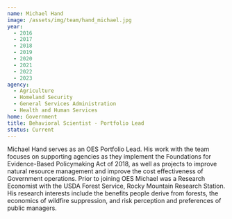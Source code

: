 ```yaml
---
name: Michael Hand
image: /assets/img/team/hand_michael.jpg
year:
  - 2016
  - 2017
  - 2018
  - 2019
  - 2020
  - 2021
  - 2022
  - 2023
agency:
  - Agriculture
  - Homeland Security
  - General Services Administration
  - Health and Human Services
home: Government
title: Behavioral Scientist - Portfolio Lead
status: Current
---
```


Michael Hand serves as an OES Portfolio Lead. His work with the team focuses on supporting agencies as they implement the Foundations for Evidence-Based Policymaking Act of 2018, as well as projects to improve natural resource management and improve the cost effectiveness of Government operations. Prior to joining OES Michael was a Research Economist with the USDA Forest Service, Rocky Mountain Research Station. His research interests include the benefits people derive from forests, the economics of wildfire suppression, and risk perception and preferences of public managers.	
